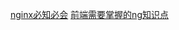 
[nginx必知必会](https://mp.weixin.qq.com/s/2vk9meC56izTscjQfFXdwA "nginx必知必会")
[前端需要掌握的ng知识点](https://juejin.cn/post/6844903817595584525 "前端需要掌握的ng知识点")